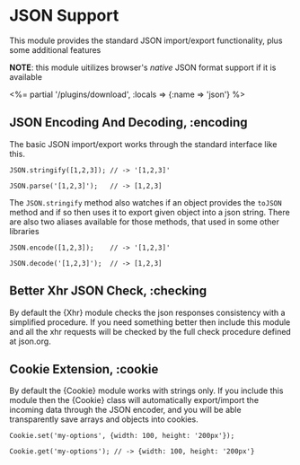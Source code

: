 # JSON Support

This module provides the standard JSON import/export functionality, plus some additional features

__NOTE__: this module uitilizes browser's _native_ JSON format support if it is available

<%= partial '/plugins/download', :locals => {:name => 'json'} %>

## JSON Encoding And Decoding, :encoding

The basic JSON import/export works through the standard interface like this.

    JSON.stringify([1,2,3]); // -> '[1,2,3]'

    JSON.parse('[1,2,3]');   // -> [1,2,3]

The `JSON.stringify` method also watches if an object provides the `toJSON` method and if so
then uses it to export given object into a json string. There are also two aliases available
for those methods, that used in some other libraries

    JSON.encode([1,2,3]);    // -> '[1,2,3]'

    JSON.decode('[1,2,3]');  // -> [1,2,3]


## Better Xhr JSON Check, :checking

By default the {Xhr} module checks the json responses consistency with a simplified procedure. If you need
something better then include this module and all the xhr requests will be checked by the full check procedure
defined at json.org.

## Cookie Extension, :cookie

By default the {Cookie} module works with strings only. If you include this module then the {Cookie}
class will automatically export/import the incoming data through the JSON encoder, and you will
be able transparently save arrays and objects into cookies.

    Cookie.set('my-options', {width: 100, height: '200px'});

    Cookie.get('my-options'); // -> {width: 100, height: '200px'}

